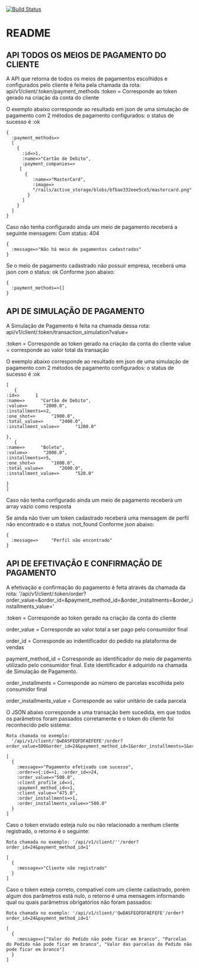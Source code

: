 
[![Build
Status](https://travis-ci.com/TreinaDev/pagamento.svg?branch=master)](https://travis-ci.com/TreinaDev/pagamento)


# README
## API TODOS OS MEIOS DE PAGAMENTO DO CLIENTE

A API que retorna de todos os meios de pagamentos escolhidos e configurados pelo cliente é feita pela chamada da rota:
api/v1/client/:token/payment_methods
:token = Corresponde ao token gerado na criação da conta do cliente

O exemplo abaixo corresponde ao resultado em json de uma simulação de pagamento com 2 métodos de pagamento configurados:
o status de sucesso é :ok

```
{
  :payment_methods=>
  [
    {
      :id=>1,
      :name=>"Cartão de Debito",
      :payment_companies=>
     [
       {
          :name=>"MasterCard",
          :image=> 
          "/rails/active_storage/blobs/bfbae332eee5ce5/mastercard.png"
        }
      ]
    }
  ]
}
```

Caso não tenha configurado ainda um meio de pagamento receberá a seguinte mensagem:
Com status: 404
```
{
  :message=>"Não há meio de pagamentos cadastrados"
}
```

Se o meio de pagamento cadastrado não possuir empresa, receberá uma json com o status: ok
Conforme json abaixo:

```
{
  :payment_methods=>[]
}
```

## API DE SIMULAÇÃO DE PAGAMENTO

A Simulação de Pagamento é feita na chamada dessa rota:
api/v1/client/:token/transaction_simulation?value=

:token = Corresponde ao token gerado na criação da conta do cliente
value = corresponde ao valor total da transação

O exemplo abaixo corresponde ao resultado em json de uma simulação de pagamento com 2 métodos de pagamento configurados:
o status de sucesso é :ok

```
[
   {
:id=>      1
:name=>      "Cartão de Debito",
:value=>      "2000.0",
:installments=>2,
:one_shot=>      "1900.0",
:total_value=>      "2400.0",
:installment_value=>      "1200.0"
   
},
   {
:name=>      "Boleto",
:value=>      "2000.0",
:installments=>5,
:one_shot=>      "1800.0",
:total_value=>      "2600.0",
:installment_value=>      "520.0"
   
}
]
```

Caso não tenha configurado ainda um meio de pagamento receberá um array vazio como resposta

Se ainda não tiver um token cadastrado receberá uma mensagem de perfil não encontrado e o status :not_found
Conforme json abaixo:

``` 
{
  :message=>     "Perfil não encontrado"
}
```

## API DE EFETIVAÇÃO E CONFIRMAÇÃO DE PAGAMENTO

A efetivação e confirmação do pagamento é feita através da chamada da rota: 
'/api/v1/client/:token/order?order_value=&order_id=&payment_method_id=&order_installments=&order_installments_value='

:token = Corresponde ao token gerado na criação da conta do cliente 

order_value = Corresponde ao valor total a ser pago pelo consumidor final

order_id = Corresponde ao indentificador do pedido na plataforma de vendas

payment_method_id = Corresponde ao identificador do meio de pagamento utilizado pelo consumidor final. Este identificador é adquirido na chamada de Simulação de Pagamento.

order_installments = Corresponde ao número de parcelas escolhida pelo consumidor final

order_installments_value = Corresponde ao valor unitário de cada parcela

O JSON abaixo corresponde a uma transação bem sucedida, em que todos os parãmetros foram passados corretamente e o token do cliente foi reconhecido pelo sistema:

```
Rota chamada no exemplo: 
  '/api/v1/client/'QwDASFEQFDFAEFEFE'/order?order_value=500&order_id=24&payment_method_id=1&order_installments=1&order_installments_value=500'
```

```
[
  {
    :message=>"Pagamento efetivado com sucesso",
    :order=>{:id=>1, :order_id=>24,
    :order_value=>"500.0",
    :client_profile_id=>1,
    :payment_method_id=>1,
    :client_value=>"475.0",
    :order_installments=>1,
    :order_installments_value=>"500.0"
  }
]
```

Caso o token enviado esteja nulo ou não relacionado a nenhum cliente registrado, o retorno é o seguinte:

```
Rota chamada no exemplo: '/api/v1/client/''/order?order_id=24&payment_method_id=1'
```

```
[
  {
    :message=>"Cliente não registrado"
  }
]
```

Caso o token esteja correto, compatível com um cliente cadastrado, porém algum dos parâmetros está nulo, o retorno é uma mensagem informando qual ou quais parâmetros obrigatórios não foram passados:

```
Rota chamada no exemplo: '/api/v1/client/'QwDASFEQFDFAEFEFE'/order?order_id=24&payment_method_id=1'
```

```
[
  {
    :message=>["Valor do Pedido não pode ficar em branco", "Parcelas do Pedido não pode ficar em branco", "Valor das parcelas do Pedido não pode ficar em branco"]
  }
]
```
